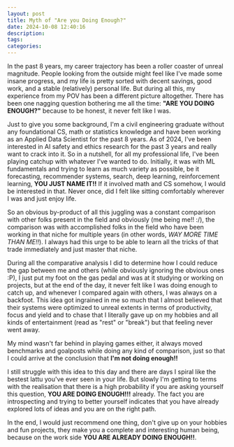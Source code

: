 ```yaml
---
layout: post
title: Myth of "Are you Doing Enough?"
date: 2024-10-08 12:40:16
description:
tags:
categories:
---
```


In the past 8 years, my career trajectory has been a roller coaster of unreal magnitude. People looking from the outside might feel like I've made some insane progress, and my life is pretty sorted with decent savings, good work, and a stable (relatively) personal life. But during all this, my experience from my POV has been a different picture altogether. There has been one nagging question bothering me all the time: **"ARE YOU DOING ENOUGH?"** because to be honest, it never felt like I was.

Just to give you some background, I'm a civil engineering graduate without any foundational CS, math or statistics knowledge and have been working as an Applied Data Scientist for the past 8 years. As of 2024, I've been interested in AI safety and ethics research for the past 3 years and really want to crack into it. So in a nutshell, for all my professional life, I've been playing catchup with whatever I've wanted to do. Initially, it was with ML fundamentals and trying to learn as much variety as possible, be it forecasting, recommender systems, search, deep learning, reinforcement learning, **YOU JUST NAME IT!!** If it involved math and CS somehow, I would be interested in that. Never once, did I felt like sitting comfortably wherever I was and just enjoy life.

So an obvious by-product of all this juggling was a constant comparison with other folks present in the field and obviously (me being me!! :/), the comparison was with accomplished folks in the field who have been working in that niche for multiple years (in other words, _WAY MORE TIME THAN ME!!_). I always had this urge to be able to learn all the tricks of that trade immediately and just master that niche.

During all the comparative analysis I did to determine how I could reduce the gap between me and others (while obviously ignoring the obvious ones :P), I just put my foot on the gas pedal and was at it studying or working on projects, but at the end of the day, it never felt like I was doing enough to catch up, and whenever I compared again with others, I was always on a backfoot. This idea got ingrained in me so much that I almost believed that their systems were optimized to unreal extents in terms of productivity, focus and yield and to chase that I literally gave up on my hobbies and all kinds of entertainment (read as "rest" or "break") but that feeling never went away.

My mind wasn't far behind in playing games either, it always moved benchmarks and goalposts while doing any kind of comparison, just so that I could arrive at the conclusion that **I'm not doing enough!!**

I still struggle with this idea to this day and there are days I spiral like the bestest lattu you've ever seen in your life. But slowly I'm getting to terms with the realisation that there is a high probability if you are asking yourself this question, **YOU ARE DOING ENOUGH!!!** already. The fact you are introspecting and trying to better yourself indicates that you have already explored lots of ideas and you are on the right path.

In the end, I would just recommend one thing, don't give up on your hobbies and fun projects, they make you a complete and interesting human being, because on the work side **YOU ARE ALREADY DOING ENOUGH!!**.
